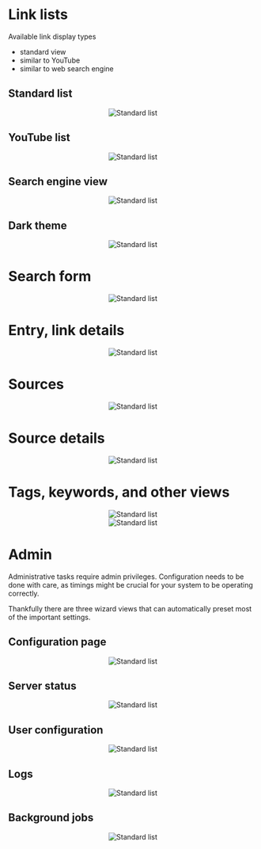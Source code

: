 
# Link lists

Available link display types
 - standard view
 - similar to YouTube
 - similar to web search engine

## Standard list

<div align="center">
  <img alt="Standard list" src="screenshots/entries_list_standard.PNG" style="max-width:700px">
</div>

## YouTube list

<div align="center">
  <img alt="Standard list" src="screenshots/entries_list_youtube.PNG" style="max-width:700px">
</div>

## Search engine view

<div align="center">
  <img alt="Standard list" src="screenshots/entries_list_search_engine.PNG" style="max-width:700px">
</div>

## Dark theme

<div align="center">
  <img alt="Standard list" src="screenshots/dark_theme.PNG" style="max-width:700px">
</div>

# Search form

<div align="center">
  <img alt="Standard list" src="screenshots/search_form.PNG" style="max-width:700px">
</div>

# Entry, link details

<div align="center">
  <img alt="Standard list" src="screenshots/entry_details.PNG" style="max-width:700px">
</div>

# Sources

<div align="center">
  <img alt="Standard list" src="screenshots/source_list.PNG" style="max-width:700px">
</div>

# Source details

<div align="center">
  <img alt="Standard list" src="screenshots/source_details.PNG" style="max-width:700px">
</div>

# Tags, keywords, and other views

<div align="center">
  <img alt="Standard list" src="screenshots/tags_view.PNG" style="max-width:700px">
</div>

<div align="center">
  <img alt="Standard list" src="screenshots/screenshots/keywords_view.PNG" style="max-width:700px">
</div>

# Admin

Administrative tasks require admin privileges. Configuration needs to be done with care, as timings might be crucial for your system to be operating correctly.

Thankfully there are three wizard views that can automatically preset most of the important settings.

## Configuration page

<div align="center">
  <img alt="Standard list" src="screenshots/configuration_form.PNG" style="max-width:700px">
</div>

## Server status

<div align="center">
  <img alt="Standard list" src="screenshots/server_status.PNG" style="max-width:700px">
</div>

## User configuration

<div align="center">
  <img alt="Standard list" src="screenshots/user_configuration_view.PNG" style="max-width:700px">
</div>

## Logs

<div align="center">
  <img alt="Standard list" src="screenshots/logs_view.PNG" style="max-width:700px">
</div>

## Background jobs

<div align="center">
  <img alt="Standard list" src="screenshots/backgroundjobs_view.PNG" style="max-width:700px">
</div>
